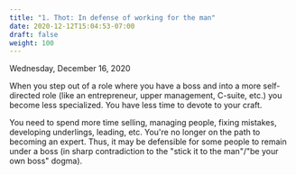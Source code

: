 ```yaml
---
title: "1. Thot: In defense of working for the man"
date: 2020-12-12T15:04:53-07:00
draft: false
weight: 100
---
```


Wednesday, December 16, 2020

When you step out of a role where you have a boss and into a more self-directed role (like an entrepreneur, upper management, C-suite, etc.) you become less specialized. You have less time to devote to your craft. 

You need to spend more time selling, managing people, fixing mistakes, developing underlings, leading, etc. You're no longer on the path to becoming an expert. Thus, it may be defensible for some people to remain under a boss (in sharp contradiction to the "stick it to the man"/"be your own boss" dogma).
